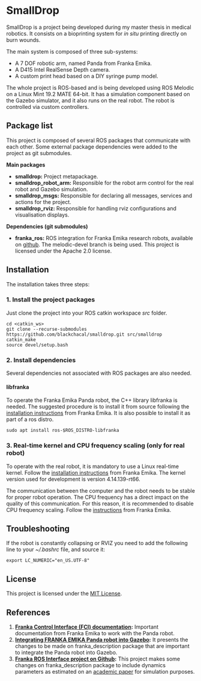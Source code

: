 # SmallDrop
SmallDrop is a project being developed during my master thesis in medical robotics. It consists on a bioprinting system for *in situ* printing directly on burn wounds.

The main system is composed of three sub-systems:

- A 7 DOF robotic arm, named Panda from Franka Emika.
- A D415 Intel RealSense Depth camera.
- A custom print head based on a DIY syringe pump model.

The whole project is ROS-based and is being developed using ROS Melodic on a Linux Mint 19.2 MATE 64-bit. It has a simulation component based on the Gazebo simulator, and it also runs on the real robot. The robot is controlled via custom controllers.

## Package list

This project is composed of several ROS packages that communicate with each other. Some external package dependencies were added to the project as git submodules.

**Main packages**

- **smalldrop:** Project metapackage.
- **smalldrop_robot_arm:** Responsible for the robot arm control for the real robot and Gazebo simulation.
- **smalldrop_msgs:** Responsible for declaring all messages, services and actions for the project.
- **smalldrop_rviz:** Responsible for handling rviz configurations and visualisation displays.

**Dependencies (git submodules)**

- **franka_ros:** ROS integration for Franka Emika research robots, available on [github](https://github.com/frankaemika/franka_ros). The melodic-devel branch is being used. This project is licensed under the Apache 2.0 license.

## Installation

The installation takes three steps:

### 1. Install the project packages

Just clone the project into your ROS catkin workspace *src* folder.
```
cd <catkin_ws>
git clone --recurse-submodules https://github.com/blackchacal/smalldrop.git src/smalldrop
catkin_make
source devel/setup.bash
```

### 2. Install dependencies

Several dependencies not associated with ROS packages are also needed.

#### libfranka
To operate the Franka Emika Panda robot, the C++ library libfranka is needed. The suggested procedure is to install it from source following the [installation instructions](https://frankaemika.github.io/docs/installation_linux.html#building-from-source) from Franka Emika. It is also possible to install it as part of a ros distro.

```
sudo apt install ros-$ROS_DISTRO-libfranka

```

### 3. Real-time kernel and CPU frequency scaling (only for real robot)

To operate with the real robot, it is mandatory to use a Linux real-time kernel. Follow the [installation instructions](https://frankaemika.github.io/docs/installation_linux.html#setting-up-the-real-time-kernel) from Franka Emika. The kernel version used for development is version 4.14.139-rt66.

The communication between the computer and the robot needs to be stable for proper robot operation. The CPU frequency has a direct impact on the quality of this communication. For this reason, it is recommended to disable CPU frequency scaling. Follow the [instructions](https://frankaemika.github.io/docs/troubleshooting.html#disabling-cpu-frequency-scaling) from Franka Emika.

## Troubleshooting

If the robot is constantly collapsing or RVIZ you need to add the following line to your *~/.bashrc* file, and source it:

```
export LC_NUMERIC="en_US.UTF-8"
```

## License

This project is licensed under the [MIT License](LICENSE).

## References

1. **[Franka Control Interface (FCI) documentation](https://frankaemika.github.io/docs/):** Important documentation from Franka Emika to work with the Panda robot.
1. **[Integrating FRANKA EMIKA Panda robot into Gazebo](https://erdalpekel.de/?p=55):** It presents the changes to be made on franka_description package that are important to integrate the Panda robot into Gazebo.
1. **[Franka ROS Interface project on Github](https://github.com/justagist/franka_ros_interface):** This project makes some changes on franka_description package to include dynamics parameters as estimated on an [academic paper](https://hal.inria.fr/hal-02265293/document) for simulation purposes.